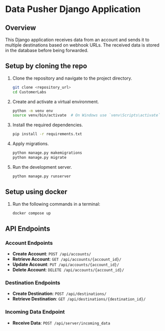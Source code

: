 # Data Pusher Django Application

## Overview

This Django application receives data from an account and sends it to multiple destinations based on webhook URLs. The received data is stored in the database before being forwarded.

## Setup by cloning the repo

1. Clone the repository and navigate to the project directory.

    ```bash
    git clone <repository_url>
    cd CustomerLabs
    ```

2. Create and activate a virtual environment.

    ```bash
    python -m venv env
    source venv/bin/activate  # On Windows use `venv\Scripts\activate`
    ```

3. Install the required dependencies.

    ```bash
    pip install -r requirements.txt
    ```

4. Apply migrations.

    ```bash
    python manage.py makemigrations
    python manage.py migrate
    ```

5. Run the development server.

    ```bash
    python manage.py runserver
    ```

## Setup using docker

1. Run the following commands in a terminal:

    ```bash
    docker compose up
    ```

## API Endpoints

### Account Endpoints

- **Create Account**: `POST /api/accounts/`
- **Retrieve Account**: `GET /api/accounts/{account_id}/`
- **Update Account**: `PUT /api/accounts/{account_id}/`
- **Delete Account**: `DELETE /api/accounts/{account_id}/`

### Destination Endpoints

- **Create Destination**: `POST /api/destinations/`
- **Retrieve Destination**: `GET /api/destinations/{destination_id}/`

### Incoming Data Endpoint

- **Receive Data**: `POST /api/server/incoming_data`